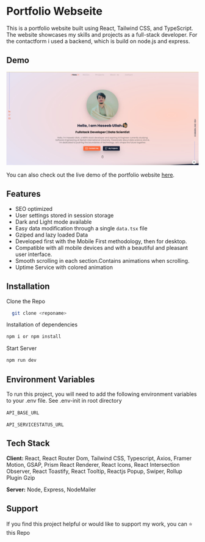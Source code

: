 # Portfolio Webseite

This is a portfolio website built using React, Tailwind CSS, and TypeScript. The website showcases my skills and projects as a full-stack developer. For the contactform i used a backend, which is build on node.js and express.

## Demo

<img src="./screenshot.jpg" alt="Screenshot" width="1080"/>

You can also check out the live demo of the portfolio website [here](https://ihaseebullah.netlify.app).

## Features

- SEO optimized
- User settings stored in session storage
- Dark and Light mode available
- Easy data modification through a single `data.tsx` file
- Gziped and lazy loaded Data
- Developed first with the Mobile First methodology, then for desktop.
- Compatible with all mobile devices and with a beautiful and pleasant user interface.
- Smooth scrolling in each section.Contains animations when scrolling.
- Uptime Service with colored animation

## Installation

Clone the Repo

```bash
  git clone <reponame>
```

Installation of dependencies

```bash
npm i or npm install
```

Start Server

```bash
npm run dev
```

## Environment Variables

To run this project, you will need to add the following environment variables to your .env file. See .env-init in root directory

`API_BASE_URL`

`API_SERVICESTATUS_URL`

## Tech Stack

**Client:** React, React Router Dom, Tailwind CSS, Typescript, Axios, Framer Motion, GSAP, Prism React Renderer, React Icons, React Intersection Observer, React Toastify, React Tooltip, Reactjs Popup, Swiper, Rollup Plugin Gzip

**Server:** Node, Express, NodeMailer

## Support

If you find this project helpful or would like to support my work, you can ⭐ this Repo
